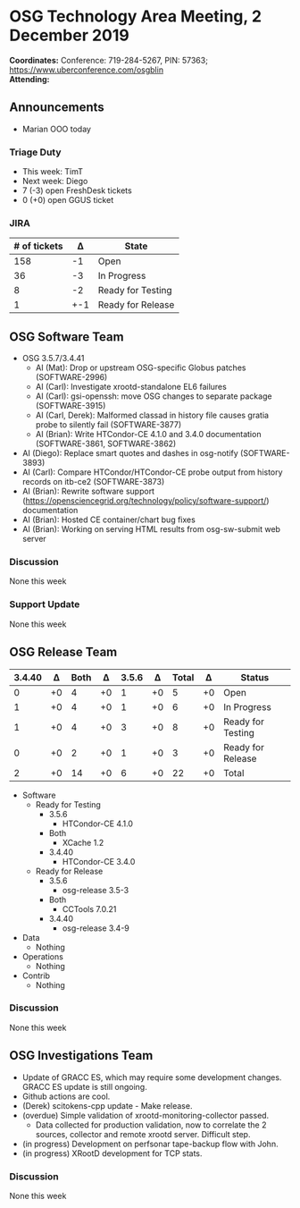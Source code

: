 # OSG Technology Area Meeting,  2 December 2019

**Coordinates:** Conference: 719-284-5267, PIN: 57363; <https://www.uberconference.com/osgblin>  
**Attending:**   


## Announcements

-   Marian OOO today


### Triage Duty

-   This week: TimT
-   Next week: Diego
-   7 (-3) open FreshDesk tickets
-   0 (+0) open GGUS ticket


### JIRA

| # of tickets | &Delta; | State             |
|------------ |------- |----------------- |
| 158          | -1      | Open              |
| 36           | -3      | In Progress       |
| 8            | -2      | Ready for Testing |
| 1            | +-1     | Ready for Release |


## OSG Software Team

-   OSG 3.5.7/3.4.41  
    -   AI (Mat): Drop or upstream OSG-specific Globus patches (SOFTWARE-2996)
    -   AI (Carl): Investigate xrootd-standalone EL6 failures
    -   AI (Carl): gsi-openssh: move OSG changes to separate package (SOFTWARE-3915)
    -   AI (Carl, Derek): Malformed classad in history file causes gratia probe to silently fail (SOFTWARE-3877)
    -   AI (Brian): Write HTCondor-CE 4.1.0 and 3.4.0 documentation (SOFTWARE-3861, SOFTWARE-3862)
-   AI (Diego): Replace smart quotes and dashes in osg-notify (SOFTWARE-3893)
-   AI (Carl): Compare HTCondor/HTCondor-CE probe output from history records on itb-ce2 (SOFTWARE-3873)
-   AI (Brian): Rewrite software support (<https://opensciencegrid.org/technology/policy/software-support/>) documentation
-   AI (Brian): Hosted CE container/chart bug fixes
-   AI (Brian): Working on serving HTML results from osg-sw-submit web server


### Discussion

None this week  


### Support Update

None this week  


## OSG Release Team

| 3.4.40 | &Delta; | Both | &Delta; | 3.5.6 | &Delta; | Total | &Delta; | Status            |
| ------ | ------- | ---- | ------- | ----- | ------- | ----- | ------- | ----------------- |
| 0      | +0      | 4    | +0      | 1     | +0      | 5     | +0      | Open              |
| 1      | +0      | 4    | +0      | 1     | +0      | 6     | +0      | In Progress       |
| 1      | +0      | 4    | +0      | 3     | +0      | 8     | +0      | Ready for Testing |
| 0      | +0      | 2    | +0      | 1     | +0      | 3     | +0      | Ready for Release |
| 2      | +0      | 14   | +0      | 6     | +0      | 22    | +0      | Total             |

-   Software  
    -   Ready for Testing  
        -   3.5.6  
            -   HTCondor-CE 4.1.0
        -   Both  
            -   XCache 1.2
        -   3.4.40  
            -   HTCondor-CE 3.4.0
    -   Ready for Release  
        -   3.5.6  
            -   osg-release 3.5-3
        -   Both  
            -   CCTools 7.0.21
        -   3.4.40  
            -   osg-release 3.4-9
-   Data  
    -   Nothing
-   Operations  
    -   Nothing
-   Contrib  
    -   Nothing


### Discussion

None this week  


## OSG Investigations Team

-   Update of GRACC ES, which may require some development changes.  GRACC ES update is still ongoing.
-   Github actions are cool.
-   (Derek) scitokens-cpp update - Make release.
-   (overdue) Simple validation of xrootd-monitoring-collector passed.  
    -   Data collected for production validation, now to correlate the 2 sources, collector and remote xrootd server.  Difficult step.
-   (in progress) Development on perfsonar tape-backup flow with John.
-   (in progress) XRootD development for TCP stats.


### Discussion

None this week
